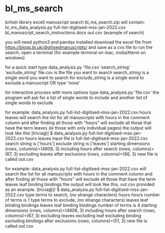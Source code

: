 # bl_ms_search
british library excell manuscript search
bl_ms_search.zip will contain:
bl_ms_data_analysis.py
full-list-digitised-mss-jan-2022.csv
bl_manuscript_search_instructions.docx
out.csv (example of search)

you will need python3 and pandas installed
download the excel file from https://blogs.bl.uk/digitisedmanuscripts/ and save as a cvs file
to run the search, open a terminal (for example terminal on mac, mobaXterm on windows)

for a quick start type
data_analysis.py 'file.csv 'search_string' 'exclude_string'
file.csv is the file you want to search
search_string is a single word you want to search for
exclude_string is a single word to exclude a manuscript OR type 'none'

for interactive process with more options type
data_analysis.py 'file.csv'
the program will ask for a list of single words to include and another list of single words to exclude

for example:
data_analysis.py full-list-digitised-mss-jan-2022.csv hours leaves
will search the list for all manuscripts with hours in the comment column and after finding all those with "hours" will exclude all those that have the term leaves (ie those with only individual pages)
the output will look like this
[tricia@] $ data_analysis.py full-list-digitised-mss-jan-2022.csv hours leaves
input file is full-list-digitised-mss-jan-2022.csv
search string is ['hours']
exclude string is ['leaves']
starting dimensions (rows, columns)=(4808, 3)
including hours
after search (rows, columns)=(67, 3)
excluding leaves
after exclusions (rows, columns)=(66, 3)
new file is called out.csv

for example:
data_analysis.py full-list-digitised-mss-jan-2022.csv 
will search the list for all manuscripts with hours in the comment column and after finding all those with "hours" will exclude all those that have the term leaves leaf binding bindings
the output will look like this, out.csv provided as an example.
[tricia@]/ $ data_analysis.py full-list-digitised-mss-jan-2022.csv
type terms to search, (no strange characters) hours
hours
number of terms is 1
type terms to exclude, (no strange characters) leaves leaf binding bindings
leaves leaf binding bindings
number of terms is 4
starting dimensions (rows, columns)=(4808, 3)
including hours
after search (rows, columns)=(67, 3)
excluding leaves
excluding leaf
excluding binding
excluding bindings
after exclusions (rows, columns)=(51, 3)
new file is called out.csv

